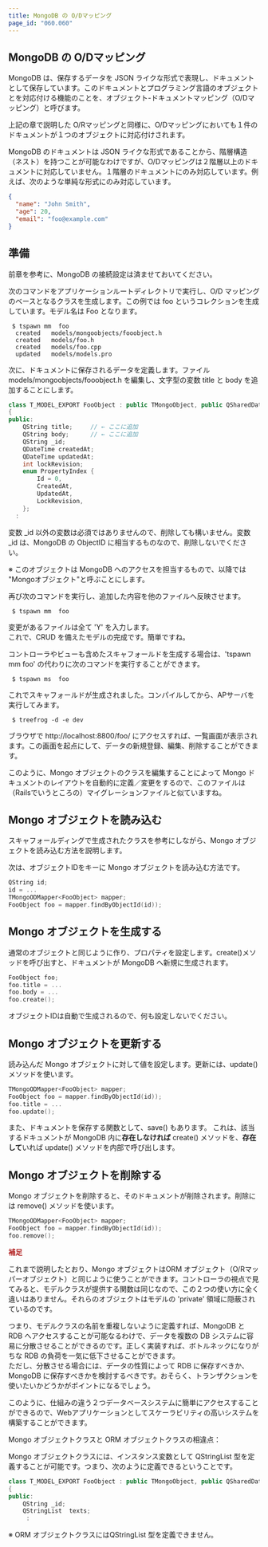 ```yaml
---
title: MongoDB の O/Dマッピング
page_id: "060.060"
---
```


## MongoDB の O/Dマッピング

MongoDB は、保存するデータを JSON ライクな形式で表現し、ドキュメントとして保存しています。このドキュメントとプログラミング言語のオブジェクトとを対応付ける機能のことを、オブジェクト-ドキュメントマッピング（O/Dマッピング）と呼びます。

上記の章で説明した O/Rマッピングと同様に、O/Dマッピングにおいても１件のドキュメントが１つのオブジェクトに対応付けされます。

MongoDB のドキュメントは JSON ライクな形式であることから、階層構造（ネスト）を持つことが可能なわけですが、O/Dマッピングは２階層以上のドキュメントに対応していません。１階層のドキュメントにのみ対応しています。例えば、次のような単純な形式にのみ対応しています。

```json
{
  "name": "John Smith",
  "age": 20,
  "email": "foo@example.com"
}
``` 

## 準備

前章を参考に、MongoDB の接続設定は済ませておいてください。

次のコマンドをアプリケーションルートディレクトリで実行し、O/D マッピングのベースとなるクラスを生成します。この例では foo というコレクションを生成しています。モデル名は Foo となります。

```
 $ tspawn mm  foo
  created   models/mongoobjects/fooobject.h
  created   models/foo.h
  created   models/foo.cpp
  updated   models/models.pro
``` 

次に、ドキュメントに保存されるデータを定義します。ファイル models/mongoobjects/fooobject.h を編集し、文字型の変数 title と body を追加することにします。

```c++
class T_MODEL_EXPORT FooObject : public TMongoObject, public QSharedData
{
public:
    QString title;     // ← ここに追加
    QString body;      // ← ここに追加
    QString _id;
    QDateTime createdAt;
    QDateTime updatedAt;
    int lockRevision;
    enum PropertyIndex {
        Id = 0,
        CreatedAt,
        UpdatedAt,
        LockRevision,
    };
  :
```
 
変数 _id 以外の変数は必須ではありませんので、削除しても構いません。変数 _id は、MongoDB の ObjectID に相当するものなので、削除しないでください。

※ このオブジェクトは MongoDB へのアクセスを担当するもので、以降では "Mongoオブジェクト"と呼ぶことにします。

再び次のコマンドを実行し、追加した内容を他のファイルへ反映させます。

```
 $ tspawn mm  foo
```

変更があるファイルは全て 'Y' を入力します。<br>
これで、CRUD を備えたモデルの完成です。簡単ですね。

コントローラやビューも含めたスキャフォールドを生成する場合は、'tspawn mm foo' の代わりに次のコマンドを実行することができます。

```
 $ tspawn ms  foo
```

これでスキャフォールドが生成されました。コンパイルしてから、APサーバを実行してみます。

```
 $ treefrog -d -e dev
```

ブラウザで http://localhost:8800/foo/ にアクセスすれば、一覧画面が表示されます。この画面を起点にして、データの新規登録、編集、削除することができます。

このように、Mongo オブジェクトのクラスを編集することによって Mongo ドキュメントのレイアウトを自動的に定義／変更をするので、このファイルは（Railsでいうところの）マイグレーションファイルと似ていますね。

## Mongo オブジェクトを読み込む

スキャフォールディングで生成されたクラスを参考にしながら、Mongo オブジェクトを読み込む方法を説明します。

次は、オブジェクトIDをキーに Mongo オブジェクトを読み込む方法です。

```c++
QString id;
id = ...
TMongoODMapper<FooObject> mapper;
FooObject foo = mapper.findByObjectId(id));
``` 

## Mongo オブジェクトを生成する

通常のオブジェクトと同じように作り、プロパティを設定します。create()メソッドを呼び出すと、ドキュメントが MongoDB へ新規に生成されます。

```c++
FooObject foo;
foo.title = ...
foo.body = ...
foo.create();
```    
    
オブジェクトIDは自動で生成されるので、何も設定しないでください。

## Mongo オブジェクトを更新する

読み込んだ Mongo オブジェクトに対して値を設定します。更新には、update()メソッドを使います。

```c++
TMongoODMapper<FooObject> mapper;
FooObject foo = mapper.findByObjectId(id));
foo.title = ...
foo.update();
```

また、ドキュメントを保存する関数として、save() もあります。
これは、該当するドキュメントが MongoDB 内に**存在しなければ** create() メソッドを、**存在して**いれば update() メソッドを内部で呼び出します。

## Mongo オブジェクトを削除する

Mongo オブジェクトを削除すると、そのドキュメントが削除されます。削除には remove() メソッドを使います。

```c++
TMongoODMapper<FooObject> mapper;
FooObject foo = mapper.findByObjectId(id));
foo.remove();
``` 

<span style="color: #b22222">**補足**</span><br>

これまで説明したとおり、Mongo オブジェクトはORM オブジェクト（O/Rマッパーオブジェクト）と同じように使うことができます。コントローラの視点で見てみると、モデルクラスが提供する関数は同じなので、この２つの使い方に全く違いはありません。それらのオブジェクトはモデルの 'private' 領域に隠蔽されているのです。

つまり、モデルクラスの名前を重複しないように定義すれば、MongoDB と RDB へアクセスすることが可能なるわけで、データを複数の DB システムに容易に分散させることができるのです。正しく実装すれば、ボトルネックになりがちな RDB の負荷を一気に低下させることができます。<br>
ただし、分散させる場合には、データの性質によって RDB に保存すべきか、MongoDB に保存すべきかを検討するべきです。おそらく、トランザクションを使いたいかどうかがポイントになるでしょう。

このように、仕組みの違う２つデータベースシステムに簡単にアクセスすることができるので、Webアプリケーションとしてスケーラビリティの高いシステムを構築することができます。
 
Mongo オブジェクトクラスと ORM オブジェクトクラスの相違点：

Mongo オブジェクトクラスには、インスタンス変数として QStringList 型を定義することが可能です。つまり、次のように定義できるということです。

```c++
class T_MODEL_EXPORT FooObject : public TMongoObject, public QSharedData
{
public:
    QString _id;
    QStringList  texts;
     : 
```

※ ORM オブジェクトクラスにはQStringList 型を定義できません。